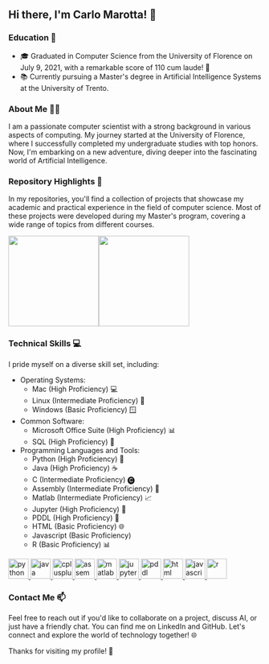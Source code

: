 ## Hi there, I'm Carlo Marotta! 👋

### Education 📖

- 🎓 Graduated in Computer Science from the University of Florence on July 9, 2021, with a remarkable score of 110 cum laude! 🎉
- 📚 Currently pursuing a Master's degree in Artificial Intelligence Systems at the University of Trento.

### About Me 🙋‍♂️
I am a passionate computer scientist with a strong background in various aspects of computing. My journey started at the University of Florence, where I successfully completed my undergraduate studies with top honors. Now, I'm embarking on a new adventure, diving deeper into the fascinating world of Artificial Intelligence.

### Repository Highlights 🚀
In my repositories, you'll find a collection of projects that showcase my academic and practical experience in the field of computer science. Most of these projects were developed during my Master's program, covering a wide range of topics from different courses.

<div style="display: flex;">
  <img src="https://github-readme-stats.vercel.app/api?username=akaGallo&show_icons=true&theme=dark" height=180px>
  <img src="https://github-readme-stats.vercel.app/api/top-langs/?username=akaGallo&layout=compact&theme=dark" height=180px>
</div>

### Technical Skills 💻
I pride myself on a diverse skill set, including:
- Operating Systems:
  - Mac (High Proficiency) 💻
  - Linux (Intermediate Proficiency) 🐧
  - Windows (Basic Proficiency) 🪟
- Common Software:
  - Microsoft Office Suite (High Proficiency) 📊
  - SQL (High Proficiency) 📝
- Programming Languages and Tools:
  - Python (High Proficiency) 🐍
  - Java (High Proficiency) ☕
  - C (Intermediate Proficiency) 🅒
  - Assembly (Intermediate Proficiency) 💾
  - Matlab (Intermediate Proficiency) 📈
  - Jupyter (High Proficiency) 📔
  - PDDL (High Proficiency) 🤖
  - HTML (Basic Proficiency) 🌐
  - Javascript (Basic Proficiency)
  - R (Basic Proficiency) 📊

<p align="left">
  <a href="https://www.python.org" target="_blank" rel="noreferrer"><img src="https://img.shields.io/badge/Python-3776AB?style=for-the-badge&logo=python&logoColor=white" alt="python" height="40px"/>
  </a>
  <a href="https://www.java.com/it/" target="_blank" rel="noreferrer"><img src="https://img.shields.io/badge/Java-ED8B00?style=for-the-badge&logo=java&logoColor=white" alt="java" height="40px"/>
  </a>
  <a href="https://en.cppreference.com/w/" target="_blank" rel="noreferrer"><img src="https://img.shields.io/badge/C%2B%2B-00599C?style=for-the-badge&logo=c%2B%2B&logoColor=white" alt="cplusplus" height="40px"/>
  </a>
  <a href="https://www.tutorialspoint.com/assembly_programming/assembly_introduction.htm" target="_blank" rel="noreferrer"><img src="https://img.shields.io/badge/Assembly-007ACC?style=for-the-badge&logo=assembly&logoColor=white" alt="assembly" height="40px"/>
  </a>
  <a href="https://www.mathworks.com/products/matlab.html" target="_blank" rel="noreferrer"><img src="https://img.shields.io/badge/Matlab-007ACC?style=for-the-badge&logo=matlab&logoColor=white" alt="matlab" height="40px"/>
  </a>
  <a href="https://jupyter.org" target="_blank" rel="noreferrer"><img src="https://img.shields.io/badge/Jupyter-007ACC?style=for-the-badge&logo=jupyter&logoColor=white" alt="jupyter" height="40px"/>
  </a>
  <a href="https://planning.wiki/ref/pddl/domain" target="_blank" rel="noreferrer"><img src="https://img.shields.io/badge/PDDL-007ACC?style=for-the-badge&logo=pddl&logoColor=white" alt="pddl" height="40px"/>
  </a>
  <a href="https://html.com" target="_blank" rel="noreferrer"><img src="https://img.shields.io/badge/HTML-239120?style=for-the-badge&logo=html5&logoColor=white" alt="html" height="40px"/>
  </a>
  <a href="https://www.javascript.com" target="_blank" rel="noreferrer"><img src="https://img.shields.io/badge/JavaScript-323330?style=for-the-badge&logo=javascript&logoColor=F7DF1E" alt="javascript" height="40px"/>
  </a>
  <a href="https://www.r-project.org" target="_blank" rel="noreferrer"><img src="https://img.shields.io/badge/R-276DC3?style=for-the-badge&logo=r&logoColor=white" alt="r" height="40px"/>
  </a>
</p>
      
### Contact Me 📫
Feel free to reach out if you'd like to collaborate on a project, discuss AI, or just have a friendly chat. You can find me on LinkedIn and GitHub.
Let's connect and explore the world of technology together! 🌐

Thanks for visiting my profile! 👋
